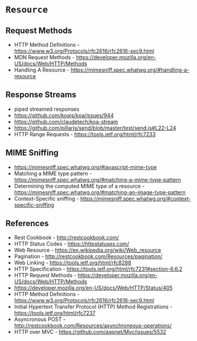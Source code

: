 # `Resource`

## Request Methods

- HTTP Method Definitions - https://www.w3.org/Protocols/rfc2616/rfc2616-sec9.html
- MDN Request Methods - https://developer.mozilla.org/en-US/docs/Web/HTTP/Methods
- Handling A Resource - https://mimesniff.spec.whatwg.org/#handling-a-resource


## Response Streams

  - piped streamed responses
  - https://github.com/koajs/koa/issues/944
  - https://github.com/claudetech/koa-stream
  - https://github.com/pillarjs/send/blob/master/test/send.js#L22-L24
  - HTTP Range Requests - https://tools.ietf.org/html/rfc7233


## MIME Sniffing

  - https://mimesniff.spec.whatwg.org/#javascript-mime-type
  - Matching a MIME type pattern - https://mimesniff.spec.whatwg.org/#matching-a-mime-type-pattern
  - Determining the computed MIME type of a resource - https://mimesniff.spec.whatwg.org/#matching-an-image-type-pattern
  - Context-Specific sniffing - https://mimesniff.spec.whatwg.org/#context-specific-sniffing
  

## References

  - Rest Cookbook -  http://restcookbook.com/
  - HTTP Status Codes - https://httpstatuses.com/
  - Web Resource - https://en.wikipedia.org/wiki/Web_resource
  - Pagination - http://restcookbook.com/Resources/pagination/
  - Web Linking - https://tools.ietf.org/html/rfc8288
  - HTTP Specification - https://tools.ietf.org/html/rfc7231#section-6.6.2
  - HTTP Request Methods - https://developer.mozilla.org/en-US/docs/Web/HTTP/Methods
  - https://developer.mozilla.org/en-US/docs/Web/HTTP/Status/405
  - HTTP Method Definitions - https://www.w3.org/Protocols/rfc2616/rfc2616-sec9.html
  - Initial Hypertext Transfer Protocol (HTTP) Method Registrations - https://tools.ietf.org/html/rfc7237
  - Asyncronous POST - http://restcookbook.com/Resources/asynchroneous-operations/
  - HTTP over MVC - https://github.com/aspnet/Mvc/issues/5532
